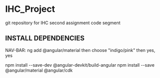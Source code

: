 # IHC_Project
git repository for IHC second assignment code segment



## INSTALL DEPENDENCIES

NAV-BAR: ng add @angular/material then choose "indigo/pink" then yes, yes

npm install --save-dev @angular-devkit/build-angular
npm install --save @angular/material @angular/cdk